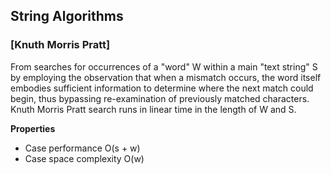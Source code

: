 ## String Algorithms

### [Knuth Morris Pratt]
From searches for occurrences of a "word" W within a main "text string" S by employing the observation that when a mismatch occurs, the word itself embodies sufficient information to determine where the next match could begin, thus bypassing re-examination of previously matched characters.
  Knuth Morris Pratt search runs in linear time in the length of W and S.

__Properties__
* Case performance  O(s + w)
* Case space complexity  O(w)


